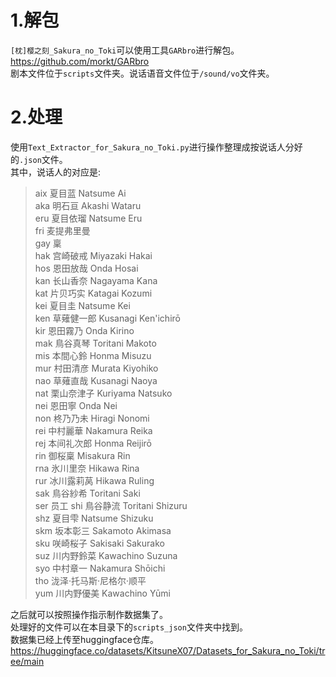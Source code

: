 # 1.解包
``[枕]樱之刻_Sakura_no_Toki``可以使用工具``GARbro``进行解包。 <https://github.com/morkt/GARbro> <br>
剧本文件位于``scripts``文件夹。说话语音文件位于``/sound/vo``文件夹。 <br>
# 2.处理
使用``Text_Extractor_for_Sakura_no_Toki.py``进行操作整理成按说话人分好的``.json``文件。<br>
其中，说话人的对应是: <br>
>
>aix 夏目蓝 Natsume Ai<br>
aka 明石亘 Akashi Wataru<br>
eru 夏目依瑠 Natsume Eru<br>
fri 麦提弗里曼<br>
gay 稟<br>
hak 宫崎破戒 Miyazaki Hakai<br>
hos 恩田放哉 Onda Hosai<br>
kan 长山香奈 Nagayama Kana<br>
kat 片贝巧实 Katagai Kozumi<br>
kei 夏目圭 Natsume Kei<br>
ken 草薙健一郎 Kusanagi Ken'ichirō<br>
kir 恩田霧乃 Onda Kirino<br>
mak 鳥谷真琴 Toritani Makoto<br>
mis 本間心鈴 Honma Misuzu<br>
mur 村田清彦 Murata Kiyohiko<br>
nao 草薙直哉 Kusanagi Naoya<br>
nat 栗山奈津子 Kuriyama Natsuko<br>
nei 恩田寧 Onda Nei<br> 
non 柊乃乃未 Hiragi Nonomi<br>
rei 中村麗華 Nakamura Reika<br>
rej 本间礼次郎 Honma Reijirō<br>
rin 御桜稟 Misakura Rin<br>
rna 氷川里奈 Hikawa Rina<br>
rur 冰川露莉莴 Hikawa Ruling<br>
sak 鳥谷紗希 Toritani Saki<br>
ser 员工
shi 鳥谷静流 Toritani Shizuru<br>
shz 夏目雫 Natsume Shizuku<br>
skm 坂本彰三 Sakamoto Akimasa<br>
sku 咲崎桜子 Sakisaki Sakurako<br>
suz 川内野鈴菜 Kawachino Suzuna<br>
syo 中村章一 Nakamura Shōichi<br>
tho 泷泽·托马斯·尼格尔·顺平<br>
yum 川内野優美 Kawachino Yūmi<br>

之后就可以按照操作指示制作数据集了。<br>
处理好的文件可以在本目录下的``scripts_json``文件夹中找到。<br>
数据集已经上传至huggingface仓库。<https://huggingface.co/datasets/KitsuneX07/Datasets_for_Sakura_no_Toki/tree/main>